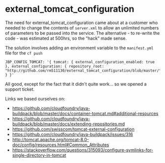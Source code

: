 # external_tomcat_configuration

The need for external_tomcat_configuration came about at a customer who needed to change the contents of `server.xml` to allow an unlimited numbers of parameters to be passed into the service.
The alternative - to re-write the code - was estimated at 500hrs, so the "hack" made sense.

The solution involves adding an environment variable to the `manifest.yml` file for the `cf push` 

```
JBP_CONFIG_TOMCAT: '{ tomcat: { external_configuration_enabled: true }, external_configuration: { repository_root: "http://github.com/rm511130/external_tomcat_configuration/blob/master/" } }'
```

All good, except for the fact that it didn't quite work... so we opened a support ticket.

Links we based ourselves on:

- https://github.com/cloudfoundry/java-buildpack/blob/master/docs/container-tomcat.md#additional-resources
- https://github.com/cloudfoundry/java-buildpack/blob/master/docs/extending-repositories.md
- https://github.com/swisscom/tomcat-external-configuration
- https://github.com/cloudfoundry/java-buildpack/issues/316
- http://tomcat.apache.org/tomcat-8.0-doc/config/resources.html#Common_Attributes
- https://stackoverflow.com/questions/315093/configure-symlinks-for-single-directory-in-tomcat
